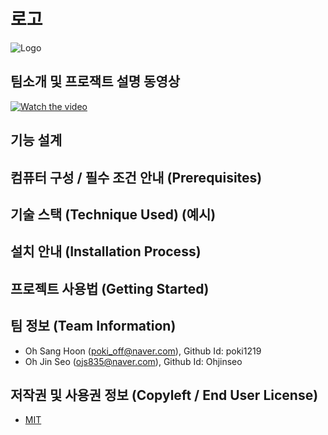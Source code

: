 # 로고
![Logo](https://logosbynick.com/wp-content/uploads/2018/03/final-logo-example.png)


## 팀소개 및 프로잭트 설명 동영상
[![Watch the video](https://img.youtube.com/vi/LjX3eVQdIyk/0.jpg)](https://www.youtube.com/watch?time_continue=117&v=LjX3eVQdIyk)

## 기능 설계


## 컴퓨터 구성 / 필수 조건 안내 (Prerequisites)

## 기술 스택 (Technique Used) (예시)
### 

## 설치 안내 (Installation Process)


## 프로젝트 사용법 (Getting Started) 

 
## 팀 정보 (Team Information)
- Oh Sang Hoon (poki_off@naver.com), Github Id: poki1219
- Oh Jin Seo (ojs835@naver.com), Github Id: Ohjinseo

## 저작권 및 사용권 정보 (Copyleft / End User License)
 * [MIT](https://github.com/osam2020-WEB/Sample-ProjectName-TeamName/blob/master/license.md)
